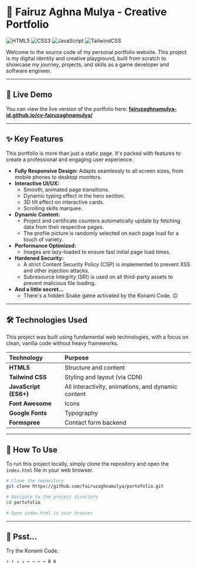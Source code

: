 # 🌌 Fairuz Aghna Mulya - Creative Portfolio

![HTML5](https://img.shields.io/badge/HTML5-E34F26?style=for-the-badge&logo=html5&logoColor=white)
![CSS3](https://img.shields.io/badge/CSS3-1572B6?style=for-the-badge&logo=css3&logoColor=white)
![JavaScript](https://img.shields.io/badge/JavaScript-F7DF1E?style=for-the-badge&logo=javascript&logoColor=black)
![TailwindCSS](https://img.shields.io/badge/Tailwind_CSS-38B2AC?style=for-the-badge&logo=tailwind-css&logoColor=white)

Welcome to the source code of my personal portfolio website. This project is my digital identity and creative playground, built from scratch to showcase my journey, projects, and skills as a game developer and software engineer.

---

## 🚀 Live Demo

You can view the live version of the portfolio here: **[fairuzaghnamulya-id.github.io/cv-fairuzaghnamulya/]([https://fairuzaghnamulya.my.id](https://fairuzaghnamulya-id.github.io/cv-fairuzaghnamulya/))**

---

## ✨ Key Features

This portfolio is more than just a static page. It's packed with features to create a professional and engaging user experience.

-   **Fully Responsive Design:** Adapts seamlessly to all screen sizes, from mobile phones to desktop monitors.
-   **Interactive UI/UX:**
    -   Smooth, animated page transitions.
    -   Dynamic typing effect in the hero section.
    -   3D tilt effect on interactive cards.
    -   Scrolling skills marquee.
-   **Dynamic Content:**
    -   Project and certificate counters automatically update by fetching data from their respective pages.
    -   The profile picture is randomly selected on each page load for a touch of variety.
-   **Performance Optimized:**
    -   Images are lazy-loaded to ensure fast initial page load times.
-   **Hardened Security:**
    -   A strict Content Security Policy (CSP) is implemented to prevent XSS and other injection attacks.
    -   Subresource Integrity (SRI) is used on all third-party assets to prevent malicious file loading.
-   **And a little secret...**
    -   There's a hidden Snake game activated by the Konami Code. 😉

---

## 🛠️ Technologies Used

This project was built using fundamental web technologies, with a focus on clean, vanilla code without heavy frameworks.

| Technology | Purpose |
| :--- | :--- |
| **HTML5** | Structure and content |
| **Tailwind CSS** | Styling and layout (via CDN) |
| **JavaScript (ES6+)**| All interactivity, animations, and dynamic content |
| **Font Awesome** | Icons |
| **Google Fonts** | Typography |
| **Formspree** | Contact form backend |

---

## 📂 How To Use

To run this project locally, simply clone the repository and open the `index.html` file in your web browser.

```bash
# Clone the repository
git clone https://github.com/fairuzaghnamulya/portofolio.git

# Navigate to the project directory
cd portofolio

# Open index.html in your browser
```

---

## 🤫 Psst...

Try the Konami Code.

`↑ ↑ ↓ ↓ ← → ← → B A`
